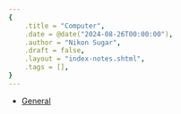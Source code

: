 ```yaml
---
{
    .title = "Computer",
    .date = @date("2024-08-26T00:00:00"),
    .author = "Nikon Sugar",
    .draft = false,
    .layout = "index-notes.shtml",
    .tags = [],
}  
--- 
```


- [General](/notes/tech/robotics)

